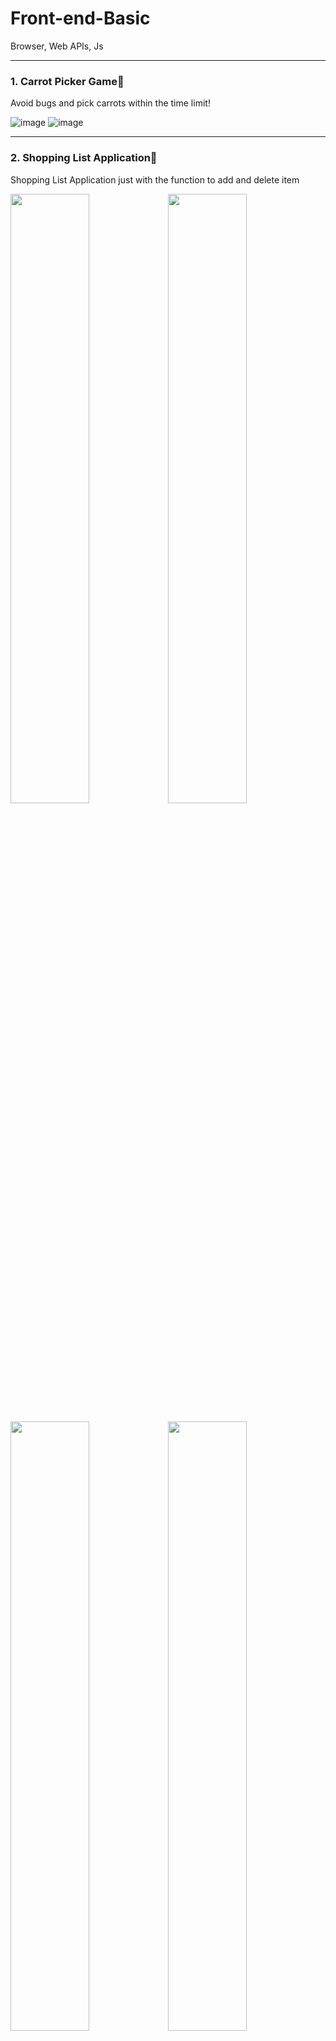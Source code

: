 # Front-end-Basic
Browser, Web APIs, Js

***
### 1. Carrot Picker Game🥕
Avoid bugs and pick carrots within the time limit!

![image](https://user-images.githubusercontent.com/66938939/144973897-9b07214b-199e-46fe-a283-55e3465ec4e9.png)
![image](https://user-images.githubusercontent.com/66938939/144975824-8c44ad7a-dac0-47d3-b881-e84049b108fc.png)

***
### 2. Shopping List Application🛒
Shopping List Application just with the function to add and delete item

<img src="https://user-images.githubusercontent.com/66938939/144974982-f9b2353a-d730-4a0a-af7e-00e7787cbd5b.png" width=50%><img src="https://user-images.githubusercontent.com/66938939/144975046-d7f56c17-4ded-41f2-8cf9-59bdc0035322.png" width=50%>

<img src="https://user-images.githubusercontent.com/66938939/144975177-8726d238-15f1-4537-a1ef-29da6df22922.png" width=50%/><img src="https://user-images.githubusercontent.com/66938939/144975354-395652b8-5c3e-4e1d-8eca-90bc2f3e22f5.png" width=50%/>

***
